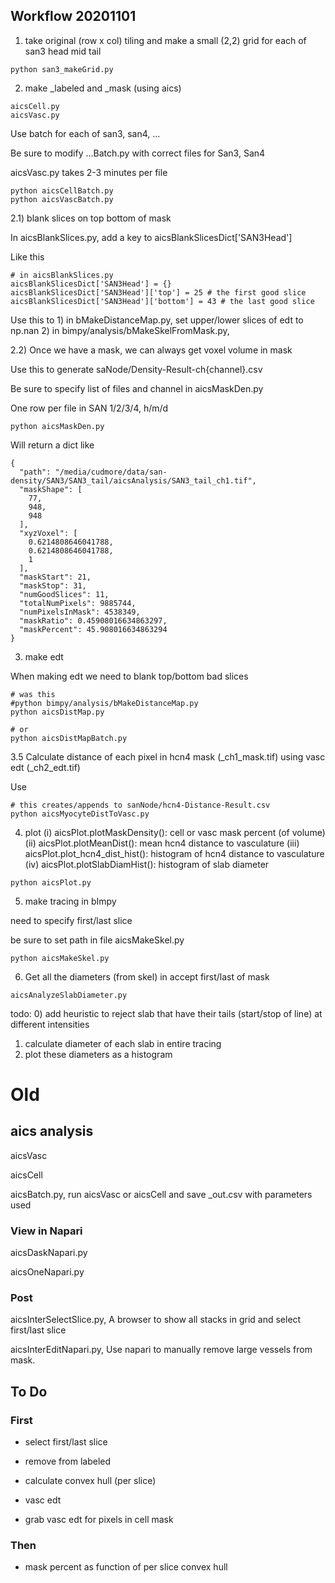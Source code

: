 ## Workflow 20201101

1) take original (row x col) tiling and make a small (2,2) grid for each of
	san3
		head
		mid
		tail

```
python san3_makeGrid.py
```

2) make _labeled and _mask (using aics)

```
aicsCell.py
aicsVasc.py
```

Use batch for each of san3, san4, ...

Be sure to modify ...Batch.py with correct files for San3, San4

aicsVasc.py takes 2-3 minutes per file

```
python aicsCellBatch.py
python aicsVascBatch.py
```

2.1) blank slices on top bottom of mask

In aicsBlankSlices.py, add a key to aicsBlankSlicesDict['SAN3Head']

Like this

```
# in aicsBlankSlices.py
aicsBlankSlicesDict['SAN3Head'] = {}
aicsBlankSlicesDict['SAN3Head']['top'] = 25 # the first good slice
aicsBlankSlicesDict['SAN3Head']['bottom'] = 43 # the last good slice
```
Use this to
	1) in bMakeDistanceMap.py, set upper/lower slices of edt to np.nan
	2) in bimpy/analysis/bMakeSkelFromMask.py,

2.2) Once we have a mask, we can always get voxel volume in mask

Use this to generate saNode/Density-Result-ch{channel}.csv

Be sure to specify list of files and channel in aicsMaskDen.py

One row per file in SAN 1/2/3/4, h/m/d
```
python aicsMaskDen.py
```

Will return a dict like

```
{
  "path": "/media/cudmore/data/san-density/SAN3/SAN3_tail/aicsAnalysis/SAN3_tail_ch1.tif",
  "maskShape": [
    77,
    948,
    948
  ],
  "xyzVoxel": [
    0.6214808646041788,
    0.6214808646041788,
    1
  ],
  "maskStart": 21,
  "maskStop": 31,
  "numGoodSlices": 11,
  "totalNumPixels": 9885744,
  "numPixelsInMask": 4538349,
  "maskRatio": 0.45908016634863297,
  "maskPercent": 45.908016634863294
}
```

3) make edt

When making edt we need to blank top/bottom bad slices

```
# was this
#python bimpy/analysis/bMakeDistanceMap.py
python aicsDistMap.py

# or
python aicsDistMapBatch.py
```

3.5 Calculate distance of each pixel in hcn4 mask (_ch1_mask.tif) using vasc edt (_ch2_edt.tif)

Use

```
# this creates/appends to sanNode/hcn4-Distance-Result.csv
python aicsMyocyteDistToVasc.py
```

4) plot
	(i) aicsPlot.plotMaskDensity(): cell or vasc mask percent (of volume)
	(ii) aicsPlot.plotMeanDist(): mean hcn4 distance to vasculature
	(iii) aicsPlot.plot_hcn4_dist_hist(): histogram of hcn4 distance to vasculature
	(iv) aicsPlot.plotSlabDiamHist(): histogram of slab diameter

```
python aicsPlot.py
```

5) make tracing in bImpy

need to specify first/last slice

be sure to set path in file aicsMakeSkel.py

```
python aicsMakeSkel.py
```

6) Get all the diameters (from skel) in accept first/last of mask

```
aicsAnalyzeSlabDiameter.py
```

todo:
0) add heuristic to reject slab that have their tails (start/stop of line) at different intensities
1) calculate diameter of each slab in entire tracing
2) plot these diameters as a histogram

# Old

## aics analysis

aicsVasc

aicsCell

aicsBatch.py, run aicsVasc or aicsCell and save _out.csv with parameters used

### View in Napari

aicsDaskNapari.py

aicsOneNapari.py

### Post

aicsInterSelectSlice.py, A browser to show all stacks in grid and select first/last slice

aicsInterEditNapari.py, Use napari to manually remove large vessels from mask.

## To Do

### First

- select first/last slice
- remove from labeled
- calculate convex hull (per slice)

- vasc edt
- grab vasc edt for pixels in cell mask

### Then

- mask percent as function of per slice convex hull
